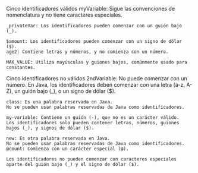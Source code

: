 Cinco identificadores válidos
    myVariable: Sigue las convenciones de nomenclatura y no tiene caracteres especiales.

    _privateVar: Los identificadores pueden comenzar con un guión bajo (_).

    $amount: Los identificadores pueden comenzar con un signo de dólar ($).
    age2: Contiene letras y números, y no comienza con un número.

    MAX_VALUE: Utiliza mayúsculas y guiones bajos, comúnmente usado para constantes.


Cinco identificadores no válidos
    2ndVariable: No puede comenzar con un número.
    En Java, los identificadores deben comenzar con una letra (a-z, A-Z), un guión bajo (_), o un signo de dólar ($).

    class: Es una palabra reservada en Java.
    No se pueden usar palabras reservadas de Java como identificadores.

    my-variable: Contiene un guión (-), que no es un carácter válido.
    Los identificadores solo pueden contener letras, números, guiones bajos (_), y signos de dólar ($).

    new: Es otra palabra reservada en Java.
    No se pueden usar palabras reservadas de Java como identificadores.
    @count: Comienza con un carácter especial (@).

    Los identificadores no pueden comenzar con caracteres especiales aparte del guión bajo (_) y el signo de dólar ($).